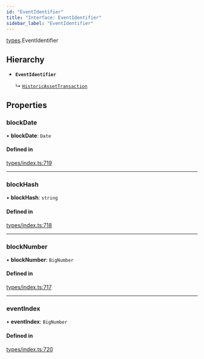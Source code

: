 ```yaml
---
id: "EventIdentifier"
title: "Interface: EventIdentifier"
sidebar_label: "EventIdentifier"
---
```


[types](../../../modules/Types/Types.md).EventIdentifier

## Hierarchy

- **`EventIdentifier`**

  ↳ [`HistoricAssetTransaction`](../../API/Entities/Asset/Types/HistoricAssetTransaction/HistoricAssetTransaction.md)

## Properties

### blockDate

• **blockDate**: `Date`

#### Defined in

[types/index.ts:719](https://github.com/PolymeshAssociation/polymesh-sdk/blob/95e180d28/src/types/index.ts#L719)

___

### blockHash

• **blockHash**: `string`

#### Defined in

[types/index.ts:718](https://github.com/PolymeshAssociation/polymesh-sdk/blob/95e180d28/src/types/index.ts#L718)

___

### blockNumber

• **blockNumber**: `BigNumber`

#### Defined in

[types/index.ts:717](https://github.com/PolymeshAssociation/polymesh-sdk/blob/95e180d28/src/types/index.ts#L717)

___

### eventIndex

• **eventIndex**: `BigNumber`

#### Defined in

[types/index.ts:720](https://github.com/PolymeshAssociation/polymesh-sdk/blob/95e180d28/src/types/index.ts#L720)
